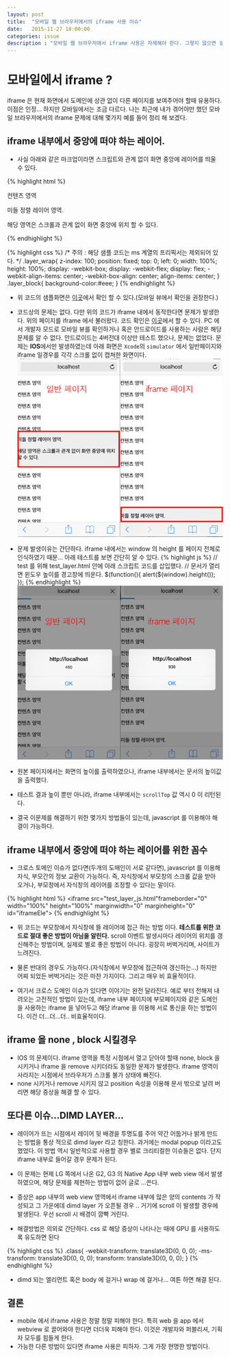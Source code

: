 ```yaml
---
layout: post
title:  "모바일 웹 브라우저에서의 iframe 사용 이슈"
date:   2015-11-27 18:00:00
categories: issue
description : "모바일 웹 브라우저에서 iframe 사용은 자제해야 한다. 그렇지 않으면 굉장히 피곤해 진다."
---
```


# 모바일에서 iframe ?
iframe 은 현재 화면에서 도메인에 상관 없이 다른 페이지를 보여주어야 할때 유용하다. 이점은 인정... 하지만 모바일에서는 조금 다르다. 나는 최근에 내가 겪어야만 했던 모바일 브라우저에서의 iframe 문제에 대해 몇가지 예를 들어 정리 해 보겠다.

## iframe 내부에서 중앙에 떠야 하는 레이어.
- 사실 아래와 같은 마크업이라면 스크립트와 관계 없이 화면 중앙에 레이어를 띄울 수 있다.

{% highlight html %}
<div id="wrap">
	<div class="contents">컨텐츠 영역</div>
	<div class="layer_wrap">
		<div class="layer_block">
			<p>미들 정렬 레이어 영역.</p>
			<p>해당 영역은 스크롤과 관계 없이 화면 중앙에 위치 할 수 있다.</p>
		</div>
	</div>
</div>
{% endhighlight %}

{% highlight css %}
/* 주의 : 해당 샘플 코드는 ms 계열의 프리픽서는 제외되어 있다. */
.layer_wrap{
	z-index: 100;
    position: fixed;
    top: 0;
    left: 0;
    width: 100%;
    height: 100%;
    display: -webkit-box;
    display: -webkit-flex;
    display: flex;
    -webkit-align-items: center;
    -webkit-box-align: center;
    align-items: center;
}
.layer_block{
    background-color:#eee;
}
{% endhighlight %}

- 위 코드의 샘플화면은 [이곳](/htm/iframe-test/test_layer.html)에서 확인 할 수 있다.(모바일 뷰에서 확인을 권장한다.)
- 코드상의 문제는 없다. 다만 위의 코드가 iframe 내에서 동작한다면 문제가 발생한다. 위의 페이지를 iframe 에서 불러왔다. 코드 확인은 [이곳](/htm/iframe-test/test.html)에서 할 수 있다. PC 에서 개발자 모드로 모바일 뷰를 확인하거나 혹은 안드로이드를 사용하는 사람은 해당 문제를 알 수 없다. 안드로이드는 4버전대 이상만 테스트 했으나, 문제는 없었다. 문제는 **IOS**에서만 발생하였는데 아래 화면은 `Xcode`의 `simulator` 에서 일반페이지와 iframe 일경우를 각각 스크롤 없이 캡쳐한 화면이다.
![ios 캡쳐 이미지](/htm/iframe-test/img/ios_cap.png)

- 문제 발생이유는 간단하다. iframe 내에서는 window 의 height 를 페이지 전체로 인식하였기 때문... 아래 테스트를 보면 간단히 알 수 있다.
{% highlight js %}
// test 를 위해 test_layer.html 안에 아래 스크립트 코드를 삽입했다.
// 문서가 열리면 윈도우 높이를 경고창에 띄운다.
    $(function(){
        alert($(window).height());
    });
{% endhighlight %}
![ios 캡쳐 이미지](/htm/iframe-test/img/ios_cap_2.png)

- 원본 페이지에서는 화면의 높이를 출력하였으나, iframe 내부에서는 문서의 높이값을 출력했다. 
- 테스트 결과 높이 뿐만 아니라, iframe 내부에서는 `scrollTop` 값 역시 0 이 리턴된다.
- 결국 이문제를 해결하기 위한 몇가지 방법들이 있는데, javascript 를 이용해야 해결이 가능하다.

## iframe 내부에서 중앙에 떠야 하는 레이어를 위한 꼼수
- 크로스 토메인 이슈가 없다면(두개의 도매인이 서로 같다면), javascript 를 이용해 자식, 부모간의 정보 교환이 가능하다. 즉, 자식창에서 부모창의 스크롤 값을 받아 오거나, 부모창에서 자식창의 레이어를 조정할 수 있다는 말이다. 

{% highlight html %}
    <iframe src="test_layer_js.html"frameborder="0" width="100%" height="100%" marginwidth="0" marginheight="0" id="iframeEle"></iframe>
    <script>
        $(window).on('scroll',function(){
            var layer = $('#iframeEle').contents().find('.layer_block');
            layer.css({
                'position':'absolute',
                'top' : $(window).scrollTop() + ($(window).height()/2) - (layer.height()/2)
            })
        });
    </script>
{% endhighlight %}

- 위 코드는 부모창에서 자식창에 뜰 레이어에 접근 하는 방법 이다. **테스트를 위한 코드로 절대 좋은 방법이 아님을 알린다.** scroll 이벤트 발생시마다 레이어의 위치를 갱신해주는 방법이며, 실제로 별로 좋은 방법이 아니다. 굉장히 버벅거리며, 사이트가 느려진다.
- 물론 반대의 경우도 가능하다.(자식창에서 부모창에 접근하여 갱신하는...) 하지만 어찌 되었든 버벅거리는 것은 마찬 가지이다. 그리고 매우 비 효율적이다.

- 여기서 크로스 도메인 이슈가 있다면 이야기는 완전 달라진다. 예로 부터 전해져 내려오는 고전적인 방법이 있는데, iframe 내부 페이지에 부모페이지와 같은 도메인을 사용하는 iframe 을 넣어두고 해당 iframe 을 이용해 서로 통신을 하는 방법이다. 이건 더...더...더.. 비효율적이다.

## iframe 을 none , block 시킬경우
- IOS 의 문제이다. iframe 영역을 특정 시점에서 열고 닫아야 할때 none, block 을 시키거나 iframe 을 remove 시키더라도 동일한 문제가 발생한다. iframe 영역이 사라지는 시점에서 브라우저가 스크롤 불가 상태에 빠진다.
- none 시키거나 remove 시키지 않고 position 속성을 이용해 문서 밖으로 날려 버리면 해당 증상을 해결 할 수 있다.

## 또다른 이슈...DIMD LAYER...
- 레이어가 뜨는 시점에서 레이어 뒷 배경을 투명도를 주어 약간 어둡거나 밝게 만드는 방법을 통상 적으로 dimd layer 라고 칭한다. 과거에는 modal popup 이라고도 했었다. 이 방법 역시 일반적으로 사용할 경우 별로 크리티컬한 이슈들은 없다. 단지 iframe 내부로 들어갈 경우 문제가 된다.
- 이 문제는 현제 LG 쪽에서 나온 G2, G3 의 Native App 내부 web view 에서 발생하였으며, 해당 문제를 제현하는 방법이 없어 글로 ...쓴다.
- 증상은 app 내부의 web view 영역에서 iframe 내부에 많은 양의 contents 가 작성되고 그 가운에데 dimd layer 가 오픈될 경우 .. 거기에 scroll 이 발생할 경우에 발생된다. 우선 scroll 시 배경이 깜빡 거린다.  

- 해결방법은 의외로 간단하다. css 로 해당 증상이 나타나는 때에 GPU 를 사용하도록 유도하면 된다

{% highlight css %}
.class{
  -webkit-transform: translate3D(0, 0, 0);
  -ms-transform: translate3D(0, 0, 0);
  transform: translate3D(0, 0, 0);
}
{% endhighlight %}

- dimd 되는 엘리먼트 혹은 body 에 걸거나 wrap 에 걸거나... 여튼 하면 해결 된다.

## 결론
- mobile 에서 iframe 사용은 정말 정말 피해야 한다. 특히 web 을 app 에서 webview 로 끌어와야 한다면 더더욱 피해야 한다. 이것은 개발자와 퍼블리셔, 기획자 모두를 힘들게 한다. 
- 가능한 다른 방법이 있다면 iframe 사용은 피하자. 그게 가장 현명한 방법이다.






